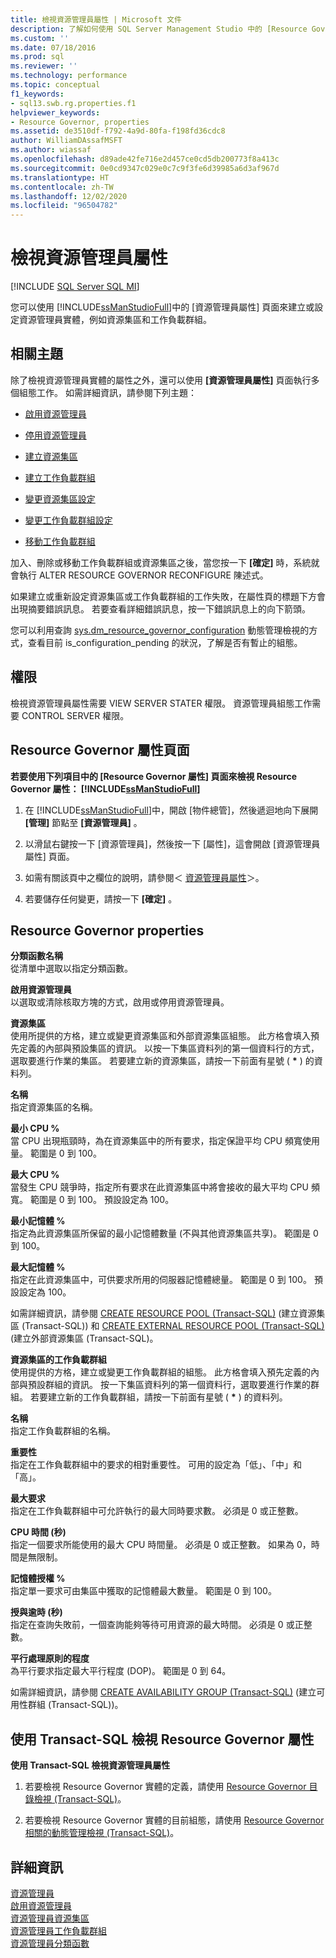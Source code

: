 ```yaml
---
title: 檢視資源管理員屬性 | Microsoft 文件
description: 了解如何使用 SQL Server Management Studio 中的 [Resource Governor 屬性] 頁面來建立或設定 Resource Governor 實體。
ms.custom: ''
ms.date: 07/18/2016
ms.prod: sql
ms.reviewer: ''
ms.technology: performance
ms.topic: conceptual
f1_keywords:
- sql13.swb.rg.properties.f1
helpviewer_keywords:
- Resource Governor, properties
ms.assetid: de3510df-f792-4a9d-80fa-f198fd36cdc8
author: WilliamDAssafMSFT
ms.author: wiassaf
ms.openlocfilehash: d89ade42fe716e2d457ce0cd5db200773f8a413c
ms.sourcegitcommit: 0e0cd9347c029e0c7c9f3fe6d39985a6d3af967d
ms.translationtype: HT
ms.contentlocale: zh-TW
ms.lasthandoff: 12/02/2020
ms.locfileid: "96504782"
---
```

# <a name="view-resource-governor-properties"></a>檢視資源管理員屬性
[!INCLUDE [SQL Server SQL MI](../../includes/applies-to-version/sql-asdbmi.md)]

  您可以使用 [!INCLUDE[ssManStudioFull](../../includes/ssmanstudiofull-md.md)]中的 [資源管理員屬性] 頁面來建立或設定資源管理員實體，例如資源集區和工作負載群組。  
  
 ##  <a name="related-topics"></a><a name="BeforeYouBegin"></a> 相關主題 
 除了檢視資源管理員實體的屬性之外，還可以使用 **[資源管理員屬性]** 頁面執行多個組態工作。 如需詳細資訊，請參閱下列主題：  
  
-   [啟用資源管理員](../../relational-databases/resource-governor/enable-resource-governor.md)  
  
-   [停用資源管理員](../../relational-databases/resource-governor/disable-resource-governor.md)  
  
-   [建立資源集區](../../relational-databases/resource-governor/create-a-resource-pool.md)  
  
-   [建立工作負載群組](../../relational-databases/resource-governor/create-a-workload-group.md)  
  
-   [變更資源集區設定](../../relational-databases/resource-governor/change-resource-pool-settings.md)  
  
-   [變更工作負載群組設定](../../relational-databases/resource-governor/change-workload-group-settings.md)  
  
-   [移動工作負載群組](../../relational-databases/resource-governor/move-a-workload-group.md)  
  
 加入、刪除或移動工作負載群組或資源集區之後，當您按一下 **[確定]** 時，系統就會執行 ALTER RESOURCE GOVERNOR RECONFIGURE 陳述式。  
  
 如果建立或重新設定資源集區或工作負載群組的工作失敗，在屬性頁的標題下方會出現摘要錯誤訊息。 若要查看詳細錯誤訊息，按一下錯誤訊息上的向下箭頭。  
  
 您可以利用查詢 [sys.dm_resource_governor_configuration](../../relational-databases/system-dynamic-management-views/sys-dm-resource-governor-configuration-transact-sql.md) 動態管理檢視的方式，查看目前 is_configuration_pending 的狀況，了解是否有暫止的組態。  
  
##  <a name="permissions"></a><a name="Permissions"></a> 權限  
 檢視資源管理員屬性需要 VIEW SERVER STATER 權限。 資源管理員組態工作需要 CONTROL SERVER 權限。  
  
##  <a name="resource-governor-properties-page"></a><a name="ViewRGProp"></a> Resource Governor 屬性頁面  
 **若要使用下列項目中的 [Resource Governor 屬性] 頁面來檢視 Resource Governor 屬性： [!INCLUDE[ssManStudioFull](../../includes/ssmanstudiofull-md.md)]**  
  
1.  在 [!INCLUDE[ssManStudioFull](../../includes/ssmanstudiofull-md.md)]中，開啟 [物件總管]，然後遞迴地向下展開 **[管理]** 節點至 **[資源管理員]** 。  
  
2.  以滑鼠右鍵按一下 [資源管理員]，然後按一下 [屬性]，這會開啟 [資源管理員屬性] 頁面。  
  
3.  如需有關該頁中之欄位的說明，請參閱＜ [資源管理員屬性](#RGProp)＞。  
  
4.  若要儲存任何變更，請按一下 **[確定]** 。  

##  <a name="resource-governor-properties"></a><a name="RGProp"></a> Resource Governor properties  
 **分類函數名稱**  
 從清單中選取以指定分類函數。  
  
 **啟用資源管理員**  
 以選取或清除核取方塊的方式，啟用或停用資源管理員。  
  
 **資源集區**  
 使用所提供的方格，建立或變更資源集區和外部資源集區組態。 此方格會填入預先定義的內部與預設集區的資訊。 以按一下集區資料列的第一個資料行的方式，選取要進行作業的集區。 若要建立新的資源集區，請按一下前面有星號 ( **&#42;** ) 的資料列。  
  
 **名稱**  
 指定資源集區的名稱。  
  
 **最小 CPU %**  
 當 CPU 出現瓶頸時，為在資源集區中的所有要求，指定保證平均 CPU 頻寬使用量。 範圍是 0 到 100。  
  
 **最大 CPU %**  
 當發生 CPU 競爭時，指定所有要求在此資源集區中將會接收的最大平均 CPU 頻寬。 範圍是 0 到 100。 預設設定為 100。  
  
 **最小記憶體 %**  
 指定為此資源集區所保留的最小記憶體數量 (不與其他資源集區共享)。 範圍是 0 到 100。  
  
 **最大記憶體 %**  
 指定在此資源集區中，可供要求所用的伺服器記憶體總量。 範圍是 0 到 100。 預設設定為 100。  
  
 如需詳細資訊，請參閱 [CREATE RESOURCE POOL &#40;Transact-SQL&#41;](../../t-sql/statements/create-resource-pool-transact-sql.md) (建立資源集區 (Transact-SQL)) 和 [CREATE EXTERNAL RESOURCE POOL &#40;Transact-SQL&#41;](../../t-sql/statements/create-external-resource-pool-transact-sql.md) (建立外部資源集區 (Transact-SQL)。  
  
 **資源集區的工作負載群組**  
 使用提供的方格，建立或變更工作負載群組的組態。 此方格會填入預先定義的內部與預設群組的資訊。 按一下集區資料列的第一個資料行，選取要進行作業的群組。 若要建立新的工作負載群組，請按一下前面有星號 ( **&#42;** ) 的資料列。  
  
 **名稱**  
 指定工作負載群組的名稱。  
  
 **重要性**  
 指定在工作負載群組中的要求的相對重要性。 可用的設定為「低」、「中」和「高」。  
  
 **最大要求**  
 指定在工作負載群組中可允許執行的最大同時要求數。 必須是 0 或正整數。  
  
 **CPU 時間 (秒)**  
 指定一個要求所能使用的最大 CPU 時間量。 必須是 0 或正整數。 如果為 0，時間是無限制。  
  
 **記憶體授權 %**  
 指定單一要求可由集區中獲取的記憶體最大數量。 範圍是 0 到 100。  
  
 **授與逾時 (秒)**  
 指定在查詢失敗前，一個查詢能夠等待可用資源的最大時間。 必須是 0 或正整數。  
  
 **平行處理原則的程度**  
 為平行要求指定最大平行程度 (DOP)。 範圍是 0 到 64。  
  
 如需詳細資訊，請參閱 [CREATE AVAILABILITY GROUP &#40;Transact-SQL&#41;](../../t-sql/statements/create-workload-group-transact-sql.md) (建立可用性群組 (Transact-SQL))。  
  
## <a name="view-resource-governor-properties-using-transact-sql"></a>使用 Transact-SQL 檢視 Resource Governor 屬性  
 **使用 Transact-SQL 檢視資源管理員屬性**  
  
1.  若要檢視 Resource Governor 實體的定義，請使用 [Resource Governor 目錄檢視 &#40;Transact-SQL&#41;](../../relational-databases/system-catalog-views/resource-governor-catalog-views-transact-sql.md)。  
  
2.  若要檢視 Resource Governor 實體的目前組態，請使用 [Resource Governor 相關的動態管理檢視 &#40;Transact-SQL&#41;](../../relational-databases/system-dynamic-management-views/resource-governor-related-dynamic-management-views-transact-sql.md)。  
  
## <a name="more-information"></a>詳細資訊
 [資源管理員](../../relational-databases/resource-governor/resource-governor.md)   
 [啟用資源管理員](../../relational-databases/resource-governor/enable-resource-governor.md)   
 [資源管理員資源集區](../../relational-databases/resource-governor/resource-governor-resource-pool.md)   
 [資源管理員工作負載群組](../../relational-databases/resource-governor/resource-governor-workload-group.md)   
 [資源管理員分類函數](../../relational-databases/resource-governor/resource-governor-classifier-function.md)  
  
  
